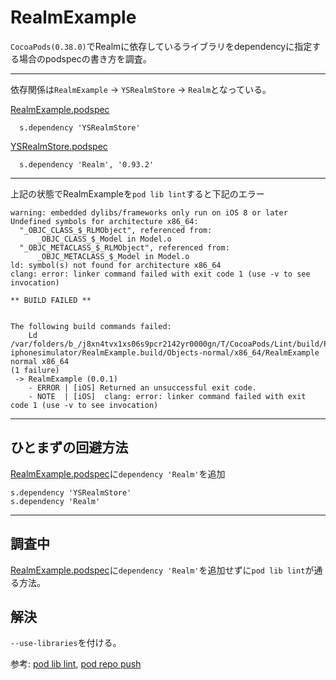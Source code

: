 # RealmExample

`CocoaPods(0.38.0)`でRealmに依存しているライブラリをdependencyに指定する場合のpodspecの書き方を調査。

---

依存関係は`RealmExample` -> `YSRealmStore` -> `Realm`となっている。

[RealmExample.podspec](https://github.com/yusuga/RealmExample/blob/master/RealmExample.podspec)

	  s.dependency 'YSRealmStore'

[YSRealmStore.podspec](https://github.com/yusuga/YSRealmStore/blob/master/YSRealmStore.podspec)

	  s.dependency 'Realm', '0.93.2'

---

上記の状態でRealmExampleを`pod lib lint`すると下記のエラー

```
warning: embedded dylibs/frameworks only run on iOS 8 or later
Undefined symbols for architecture x86_64:
  "_OBJC_CLASS_$_RLMObject", referenced from:
      _OBJC_CLASS_$_Model in Model.o
  "_OBJC_METACLASS_$_RLMObject", referenced from:
      _OBJC_METACLASS_$_Model in Model.o
ld: symbol(s) not found for architecture x86_64
clang: error: linker command failed with exit code 1 (use -v to see invocation)

** BUILD FAILED **


The following build commands failed:
	Ld /var/folders/b_/j8xn4tvx1xs06s9pcr2142yr0000gn/T/CocoaPods/Lint/build/Pods.build/Release-iphonesimulator/RealmExample.build/Objects-normal/x86_64/RealmExample normal x86_64
(1 failure)
 -> RealmExample (0.0.1)
    - ERROR | [iOS] Returned an unsuccessful exit code.
    - NOTE  | [iOS]  clang: error: linker command failed with exit code 1 (use -v to see invocation)
```
	
---

## ひとまずの回避方法

[RealmExample.podspec](https://github.com/yusuga/RealmExample/blob/master/RealmExample.podspec)に`dependency 'Realm'`を追加

	s.dependency 'YSRealmStore'
	s.dependency 'Realm'
	
---

## 調査中

[RealmExample.podspec](https://github.com/yusuga/RealmExample/blob/master/RealmExample.podspec)に`dependency 'Realm'`を追加せずに`pod lib lint`が通る方法。

## 解決

`--use-libraries`を付ける。

参考: [pod lib lint](https://guides.cocoapods.org/terminal/commands.html#pod_lib_lint), [pod repo push](https://guides.cocoapods.org/terminal/commands.html#pod_repo_push)